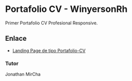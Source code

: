 # Portafolio CV - WinyersonRh

Primer Portafolio CV Profesional Responsive.

## Enlace

- [Landing Page de tipo Portafolio-CV](https://WinyersonRh.github.io/portafolio/portafolio/)

### Tutor

Jonathan MirCha
